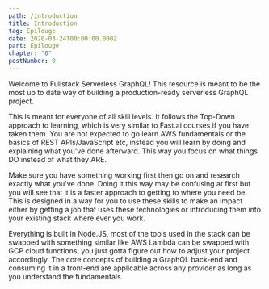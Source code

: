 ```yaml
---
path: /introduction
title: Introduction
tag: Epilouge
date: 2020-03-24T00:00:00.000Z
part: Epilouge
chapter: "0"
postNumber: 0
---
```


Welcome to Fullstack Serverless GraphQL! This resource is meant to be the most up to date way of building a production-ready serverless GraphQL project.

This is meant for everyone of all skill levels. It follows the Top-Down approach to learning, which is very similar to Fast.ai courses if you have taken them. You are not expected to go learn AWS fundamentals or the basics of REST APIs/JavaScript etc, instead you will learn by doing and explaining what you've done afterward. This way you focus on what things DO instead of what they ARE.

Make sure you have something working first then go on and research exactly what you've done. Doing it this way may be confusing at first but you will see that it is a faster approach to getting to where you need be. This is designed in a way for you to use these skills to make an impact either by getting a job that uses these technologies or introducing them into your existing stack where ever you work.

Everything is built in Node.JS, most of the tools used in the stack can be swapped with something similar like AWS Lambda can be swapped with GCP cloud functions, you just gotta figure out how to adjust your project accordingly. The core concepts of building a GraphQL back-end and consuming it in a front-end are applicable across any provider as long as you understand the fundamentals.
